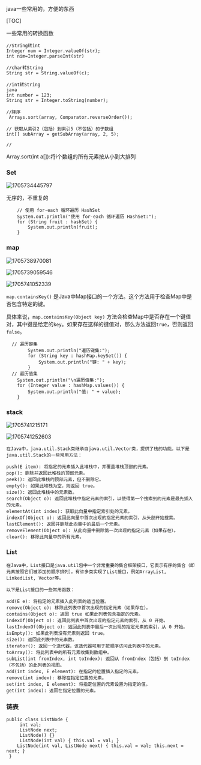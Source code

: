 java一些常用的，方便的东西

[TOC]

一些常用的转换函数



```
//String转int
Integer num = Integer.valueOf(str);
int nim=Integer.parseInt(str)

//char转String
String str = String.valueOf(c);

//int转String
java
int number = 123;  
String str = Integer.toString(number);

//降序
 Arrays.sort(array, Comparator.reverseOrder()); 
 
// 获取从索引2（包括）到索引5（不包括）的子数组  
int[] subArray = getSubArray(array, 2, 5);  

//

```

  

Array.sort(int a[]):将i个数组的所有元素按从小到大排列

### Set

![1705734445797](C:\Users\86176\AppData\Roaming\Typora\typora-user-images\1705734445797.png)

无序的，不重复的

        // 使用 for-each 循环遍历 HashSet  
        System.out.println("使用 for-each 循环遍历 HashSet:");  
        for (String fruit : hashSet) {  
            System.out.println(fruit);  
        }  
### map

![1705738970081](C:\Users\86176\AppData\Roaming\Typora\typora-user-images\1705738970081.png)

![1705739059546](C:\Users\86176\AppData\Roaming\Typora\typora-user-images\1705739059546.png)

![1705741052339](C:\Users\86176\AppData\Roaming\Typora\typora-user-images\1705741052339.png)

`map.containsKey()` 是Java中Map接口的一个方法。这个方法用于检查Map中是否包含特定的键。

具体来说，`map.containsKey(Object key)` 方法会检查Map中是否存在一个键值对，其中键是给定的`key`。如果存在这样的键值对，那么方法返回`true`，否则返回`false`。

      // 遍历键集  
            System.out.println("遍历键集:");  
            for (String key : hashMap.keySet()) {  
                System.out.println("键: " + key);  
            }  
      // 遍历值集  
        System.out.println("\n遍历值集:");  
        for (Integer value : hashMap.values()) {  
            System.out.println("值: " + value);  
        }  
### stack

![1705741215171](C:\Users\86176\AppData\Roaming\Typora\typora-user-images\1705741215171.png)

![1705741252603](C:\Users\86176\AppData\Roaming\Typora\typora-user-images\1705741252603.png)

```
在Java中，java.util.Stack类继承自java.util.Vector类，提供了栈的功能。以下是java.util.Stack的一些常用方法：

push(E item): 将指定的元素插入此堆栈中，并覆盖堆栈顶部的元素。
pop(): 删除并返回此堆栈的顶部元素。
peek(): 返回此堆栈的顶部元素，但不删除它。
empty(): 如果此堆栈为空，则返回 true。
size(): 返回此堆栈中的元素数。
search(Object o): 返回此堆栈中指定元素的索引，以使得第一个搜索到的元素是最先插入的元素。
elementAt(int index): 获取此向量中指定索引处的元素。
indexOf(Object o): 返回此向量中首次出现的指定元素的索引，从头部开始搜索。
lastElement(): 返回并删除此向量中的最后一个元素。
removeElement(Object o): 从此向量中删除第一次出现的指定元素（如果存在）。
clear(): 移除此向量中的所有元素。
```

### List

```
在Java中，List接口是java.util包中一个非常重要的集合框架接口，它表示有序的集合（即元素按照它们被添加的顺序排列）。有许多类实现了List接口，例如ArrayList, LinkedList, Vector等。

以下是List接口的一些常用函数：

add(E e): 将指定的元素插入此列表的适当位置。
remove(Object o): 移除此列表中首次出现的指定元素（如果存在）。
contains(Object o): 返回 true 如果此列表包含指定的元素。
indexOf(Object o): 返回此列表中首次出现的指定元素的索引，从 0 开始。
lastIndexOf(Object o): 返回此列表中最后一次出现的指定元素的索引，从 0 开始。
isEmpty(): 如果此列表没有元素则返回 true。
size(): 返回此列表中的元素数。
iterator(): 返回一个迭代器，该迭代器可用于按顺序访问此列表中的元素。
toArray(): 将此列表中的所有元素收集到数组中。
subList(int fromIndex, int toIndex): 返回从 fromIndex（包括）到 toIndex（不包括）的此列表的视图。
add(int index, E element): 在指定的位置插入指定的元素。
remove(int index): 移除在指定位置的元素。
set(int index, E element): 将指定位置的元素设置为指定的值。
get(int index): 返回在指定位置的元素。
```



### 链表

```
public class ListNode {
     int val;
     ListNode next;
     ListNode() {}
     ListNode(int val) { this.val = val; }
    ListNode(int val, ListNode next) { this.val = val; this.next = next; }
 }
```

